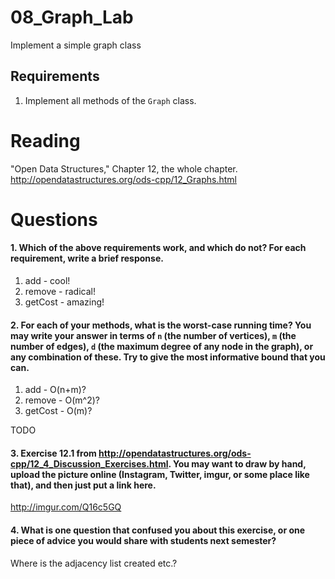 08_Graph_Lab
============

Implement a simple graph class

Requirements
------------

1. Implement all methods of the `Graph` class.

Reading
=======
"Open Data Structures," Chapter 12, the whole chapter. http://opendatastructures.org/ods-cpp/12_Graphs.html

Questions
=========


#### 1. Which of the above requirements work, and which do not? For each requirement, write a brief response.

1. add - cool!
2. remove - radical!
3. getCost - amazing!

#### 2. For each of your methods, what is the worst-case running time? You may write your answer in terms of `n` (the number of vertices), `m` (the number of edges), `d` (the maximum degree of any node in the graph), or any combination of these. Try to give the most informative bound that you can.


1. add - O(n+m)?
2. remove - O(m^2)?
3. getCost - O(m)?

TODO

#### 3. Exercise 12.1 from http://opendatastructures.org/ods-cpp/12_4_Discussion_Exercises.html. You may want to draw by hand, upload the picture online (Instagram, Twitter, imgur, or some place like that), and then just put a link here.

http://imgur.com/Q16c5GQ


#### 4. What is one question that confused you about this exercise, or one piece of advice you would share with students next semester?

Where is the adjacency list created etc.?
